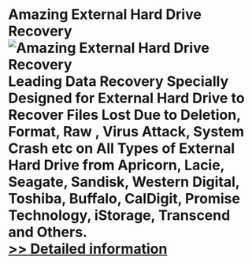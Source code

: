 # Amazing External Hard Drive Recovery<br />![Amazing External Hard Drive Recovery](https://mycommerce.akamaized.net/api/pimages/P300860067/BIG/300860067.PNG)<br />Leading Data Recovery Specially Designed for External Hard Drive to Recover Files Lost Due to Deletion, Format, Raw , Virus Attack, System Crash etc on All Types of External Hard Drive from Apricorn, Lacie, Seagate, Sandisk, Western Digital, Toshiba, Buffalo, CalDigit, Promise Technology, iStorage, Transcend and Others.<br />[>> Detailed information](https://secure.shareit.com/shareit/product.html?productid=300860067&affiliateid=200057808)